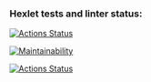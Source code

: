 ### Hexlet tests and linter status:
[![Actions Status](https://github.com/cheklinim/python-project-lvl1/workflows/hexlet-check/badge.svg)](https://github.com/cheklinim/python-project-lvl1/actions)

[![Maintainability](https://api.codeclimate.com/v1/badges/a99a88d28ad37a79dbf6/maintainability)](https://codeclimate.com/github/codeclimate/codeclimate/maintainability)

[![Actions Status](https://github.com/cheklinim/python-project-lvl1/workflows/My_Linter/badge.svg)](https://github.com/cheklinim/python-project-lvl1/actions)
